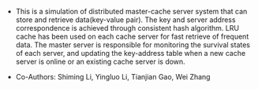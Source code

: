 - This is a simulation of distributed master-cache server system that can store and retrieve data(key-value pair). The key and server address correspondence is achieved through consistent hash algorithm. LRU cache has been used on each cache server for fast retrieve of frequent data. The master server is responsible for monitoring the survival states of each server, and updating the key-address table when a new cache server is online or an existing cache server is down.

- Co-Authors: Shiming Li, Yingluo Li, Tianjian Gao, Wei Zhang
